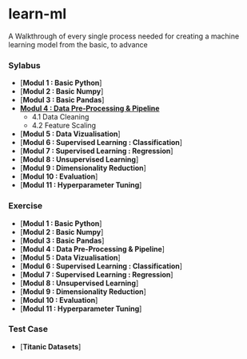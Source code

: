 # learn-ml
A Walkthrough of every single process needed for creating a machine learning model from the basic, to advance

### Sylabus
<!-- MarkdownTOC depth=4 -->
- [**Modul 1  : Basic Python**]
- [**Modul 2  : Basic Numpy**]
- [**Modul 3  : Basic Pandas**]
- [**Modul 4  : Data Pre-Processing & Pipeline**](https://colab.research.google.com/drive/1lx7mi8_J6NB1rdPf4ZHZHahqJbVtd01D?usp=sharing)
  - 4.1 Data Cleaning
  - 4.2 Feature Scaling
- [**Modul 5  : Data Vizualisation**]  
- [**Modul 6  : Supervised Learning : Classification**]
- [**Modul 7  : Supervised Learning : Regression**]
- [**Modul 8  : Unsupervised Learning**]
- [**Modul 9  : Dimensionality Reduction**]
- [**Modul 10  : Evaluation**]
- [**Modul 11  : Hyperparameter Tuning**]
### Exercise
- [**Modul 1  : Basic Python**]
- [**Modul 2  : Basic Numpy**]
- [**Modul 3  : Basic Pandas**]
- [**Modul 4  : Data Pre-Processing & Pipeline**]
- [**Modul 5  : Data Vizualisation**]
- [**Modul 6  : Supervised Learning : Classification**]
- [**Modul 7  : Supervised Learning : Regression**]
- [**Modul 8  : Unsupervised Learning**]
- [**Modul 9  : Dimensionality Reduction**]
- [**Modul 10  : Evaluation**]
- [**Modul 11  : Hyperparameter Tuning**]
### Test Case
- [**Titanic Datasets**]
